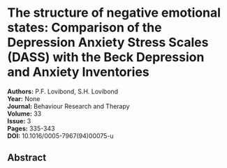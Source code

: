 # The structure of negative emotional states: Comparison of the Depression Anxiety Stress Scales (DASS) with the Beck Depression and Anxiety Inventories

**Authors:** P.F. Lovibond, S.H. Lovibond  
**Year:** None  
**Journal:** Behaviour Research and Therapy  
**Volume:** 33  
**Issue:** 3  
**Pages:** 335-343  
**DOI:** 10.1016/0005-7967(94)00075-u  

## Abstract



